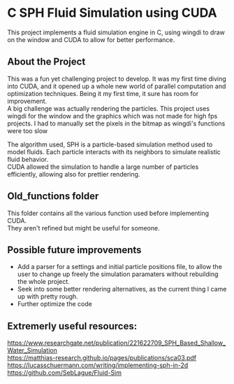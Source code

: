 # C SPH Fluid Simulation using CUDA

This project implements a fluid simulation engine in C, using wingdi to draw on the window and CUDA to allow for better performance.

## About the Project  

This was a fun yet challenging project to develop. It was my first time diving into CUDA, and it opened up a whole new world of parallel computation and optimization techniques. Being it my first time, it sure has room for improvement.  
A big challenge was actually rendering the particles. This project uses wingdi for the window and the graphics which was not made for high fps projects. I had to manually set the pixels in the bitmap as wingdi's functions were too slow  

The algorithm used, SPH is a particle-based simulation method used to model fluids. Each particle interacts with its neighbors to simulate realistic fluid behavior.  
CUDA allowed the simulation to handle a large number of particles efficiently, allowing also for prettier rendering.  

## Old_functions folder

This folder contains all the various function used before implementing CUDA.  
They aren't refined but might be useful for someone.  

## Possible future improvements

- Add a parser for a settings and initial particle positions file, to allow the user to change up freely the simulation paramaters without rebuilding the whole project.  
- Seek into some better rendering alternatives, as the current thing I came up with pretty rough.  
- Further optimize the code  

## Extremerly useful resources:
https://www.researchgate.net/publication/221622709_SPH_Based_Shallow_Water_Simulation  
https://matthias-research.github.io/pages/publications/sca03.pdf  
https://lucasschuermann.com/writing/implementing-sph-in-2d  
https://github.com/SebLague/Fluid-Sim  
